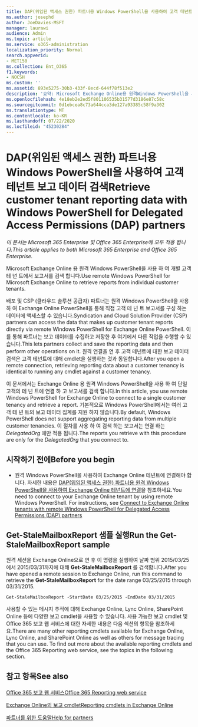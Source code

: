 ```yaml
---
title: DAP(위임된 액세스 권한) 파트너용 Windows PowerShell을 사용하여 고객 테넌트 보고 데이터 검색
ms.author: josephd
author: JoeDavies-MSFT
manager: laurawi
audience: Admin
ms.topic: article
ms.service: o365-administration
localization_priority: Normal
search.appverid:
- MET150
ms.collection: Ent_O365
f1.keywords:
- NOCSH
ms.custom: ''
ms.assetid: 893e5275-30b3-433f-8ecd-644f78f513e2
description: '요약: Microsoft Exchange Online용 원격Windows PowerShell을 사용하여 개별 고객 테넌트에서 보고서를 검색합니다.'
ms.openlocfilehash: 4e18eb2e2ed5f801106535b31577d3186e87c58c
ms.sourcegitcommit: 0d1ebcea8c73a644cca3de127a93385c58f9a302
ms.translationtype: MT
ms.contentlocale: ko-KR
ms.lasthandoff: 07/22/2020
ms.locfileid: "45230284"
---
```

# <a name="retrieve-customer-tenant-reporting-data-with-windows-powershell-for-delegated-access-permissions-dap-partners"></a><span data-ttu-id="8588f-103">DAP(위임된 액세스 권한) 파트너용 Windows PowerShell을 사용하여 고객 테넌트 보고 데이터 검색</span><span class="sxs-lookup"><span data-stu-id="8588f-103">Retrieve customer tenant reporting data with Windows PowerShell for Delegated Access Permissions (DAP) partners</span></span>

<span data-ttu-id="8588f-104">*이 문서는 Microsoft 365 Enterprise 및 Office 365 Enterprise에 모두 적용 됩니다.*</span><span class="sxs-lookup"><span data-stu-id="8588f-104">*This article applies to both Microsoft 365 Enterprise and Office 365 Enterprise.*</span></span>

<span data-ttu-id="8588f-105">Microsoft Exchange Online 용 원격 Windows PowerShell을 사용 하 여 개별 고객 테 넌 트에서 보고서를 검색 합니다.</span><span class="sxs-lookup"><span data-stu-id="8588f-105">Use remote Windows PowerShell for Microsoft Exchange Online to retrieve reports from individual customer tenants.</span></span>
  
<span data-ttu-id="8588f-106">배포 및 CSP (클라우드 솔루션 공급자) 파트너는 원격 Windows PowerShell을 사용 하 여 Exchange Online PowerShell을 통해 직접 고객 테 넌 트 보고서를 구성 하는 데이터에 액세스할 수 있습니다.</span><span class="sxs-lookup"><span data-stu-id="8588f-106">Syndication and Cloud Solution Provider (CSP) partners can access the data that makes up customer tenant reports directly via remote Windows PowerShell for Exchange Online PowerShell.</span></span> <span data-ttu-id="8588f-107">이를 통해 파트너는 보고 데이터를 수집하고 저장한 후 여기에서 다른 작업을 수행할 수 있습니다.</span><span class="sxs-lookup"><span data-stu-id="8588f-107">This lets partners collect and save the reporting data and then perform other operations on it.</span></span> <span data-ttu-id="8588f-108">원격 연결을 연 후 고객 테넌트에 대한 보고 데이터 검색은 고객 테넌트에 대해 cmdlet을 실행하는 것과 동일합니다.</span><span class="sxs-lookup"><span data-stu-id="8588f-108">After you open a remote connection, retrieving reporting data about a customer tenancy is identical to running any cmdlet against a customer tenancy.</span></span>
  
<span data-ttu-id="8588f-109">이 문서에서는 Exchange Online 용 원격 Windows PowerShell을 사용 하 여 단일 고객의 테 넌 트에 연결 하 고 보고서를 검색 합니다.</span><span class="sxs-lookup"><span data-stu-id="8588f-109">In this article, you use remote Windows PowerShell for Exchange Online to connect to a single customer tenancy and retrieve a report.</span></span> <span data-ttu-id="8588f-110">기본적으로 Windows PowerShell에서는 여러 고객 테 넌 트의 보고 데이터 집계를 지원 하지 않습니다.</span><span class="sxs-lookup"><span data-stu-id="8588f-110">By default, Windows PowerShell does not support aggregating reporting data from multiple customer tenancies.</span></span> <span data-ttu-id="8588f-111">이 절차를 사용 하 여 검색 하는 보고서는 연결 하는 _DelegatedOrg_ 에만 적용 됩니다.</span><span class="sxs-lookup"><span data-stu-id="8588f-111">The reports you retrieve with this procedure are only for the  _DelegatedOrg_ that you connect to.</span></span>
  
 
## <a name="before-you-begin"></a><span data-ttu-id="8588f-112">시작하기 전에</span><span class="sxs-lookup"><span data-stu-id="8588f-112">Before you begin</span></span>

- <span data-ttu-id="8588f-p103">원격 Windows PowerShell을 사용하여 Exchange Online 테넌트에 연결해야 합니다. 자세한 내용은 [DAP(위임된 액세스 권한) 파트너용 원격 Windows PowerShell을 사용하여 Exchange Online 테넌트에 연결](connect-to-exchange-online-tenants-with-remote-windows-powershell-for-delegated.md)을 참조하세요.</span><span class="sxs-lookup"><span data-stu-id="8588f-p103">You need to connect to your Exchange Online tenant by using remote Windows PowerShell. For instructions, see [Connect to Exchange Online tenants with remote Windows PowerShell for Delegated Access Permissions (DAP) partners](connect-to-exchange-online-tenants-with-remote-windows-powershell-for-delegated.md)</span></span>
    
## <a name="run-the-get-stalemailboxreport-sample"></a><span data-ttu-id="8588f-115">Get-StaleMailboxReport 샘플 실행</span><span class="sxs-lookup"><span data-stu-id="8588f-115">Run the Get-StaleMailboxReport sample</span></span>

<span data-ttu-id="8588f-116">원격 세션을 Exchange Online으로 연 후 이 명령을 실행하여 날짜 범위 2015/03/25에서 2015/03/31까지에 대해 **Get-StaleMailboxReport** 를 검색합니다.</span><span class="sxs-lookup"><span data-stu-id="8588f-116">After you have opened a remote session to Exchange Online, run this command to retrieve the **Get-StaleMailboxReport** for the date range 03/25/2015 through 03/31/2015.</span></span>
  
```
Get-StaleMailboxReport -StartDate 03/25/2015 -EndDate 03/31/2015
```

<span data-ttu-id="8588f-p104">사용할 수 있는 메시지 추적에 대해 Exchange Online, Lync Online, SharePoint Online 등에 다양한 보고 cmdlet을 사용할 수 있습니다. 사용 가능한 보고 cmdlet 및 Office 365 보고 웹 서비스에 대한 자세한 내용은 다음 섹션의 항목을 참조하세요.</span><span class="sxs-lookup"><span data-stu-id="8588f-p104">There are many other reporting cmdlets available for Exchange Online, Lync Online, and SharePoint Online as well as others for message tracing that you can use. To find out more about the available reporting cmdlets and the Office 365 Reporting web service, see the topics in the following section.</span></span>
  
## <a name="see-also"></a><span data-ttu-id="8588f-119">참고 항목</span><span class="sxs-lookup"><span data-stu-id="8588f-119">See also</span></span>

#### 

[<span data-ttu-id="8588f-120">Office 365 보고 웹 서비스</span><span class="sxs-lookup"><span data-stu-id="8588f-120">Office 365 Reporting web service</span></span>](https://go.microsoft.com/fwlink/p/?LinkId=532777)
  
[<span data-ttu-id="8588f-121">Exchange Online의 보고 cmdlet</span><span class="sxs-lookup"><span data-stu-id="8588f-121">Reporting cmdlets in Exchange Online</span></span>](https://go.microsoft.com/fwlink/p/?LinkId=526430)
  
[<span data-ttu-id="8588f-122">파트너를 위한 도움말</span><span class="sxs-lookup"><span data-stu-id="8588f-122">Help for partners</span></span>](https://go.microsoft.com/fwlink/p/?LinkID=533477)

